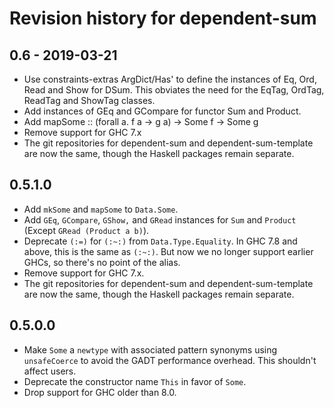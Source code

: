 # Revision history for dependent-sum

## 0.6 - 2019-03-21

* Use constraints-extras ArgDict/Has' to define the instances of Eq, Ord, Read and Show for DSum. This obviates the need for the EqTag, OrdTag, ReadTag and ShowTag classes.
* Add instances of GEq and GCompare for functor Sum and Product.
* Add mapSome :: (forall a. f a -> g a) -> Some f -> Some g
* Remove support for GHC 7.x
* The git repositories for dependent-sum and dependent-sum-template are now the same, though the Haskell packages remain separate.

## 0.5.1.0

* Add `mkSome` and `mapSome` to `Data.Some`.
* Add `GEq`, `GCompare`, `GShow,` and `GRead` instances for `Sum` and `Product` (Except `GRead (Product a b)`).
* Deprecate `(:=)` for `(:~:)` from `Data.Type.Equality`.
  In GHC 7.8 and above, this is the same as `(:~:)`.
  But now we no longer support earlier GHCs, so there's no point of the alias.
* Remove support for GHC 7.x.
* The git repositories for dependent-sum and dependent-sum-template are now the same, though the Haskell packages remain separate.

## 0.5.0.0

* Make `Some` a `newtype` with associated pattern synonyms using `unsafeCoerce`
  to avoid the GADT performance overhead. This shouldn't affect users.
* Deprecate the constructor name `This` in favor of `Some`.
* Drop support for GHC older than 8.0.

